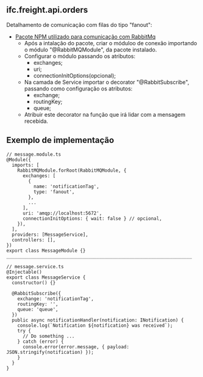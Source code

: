 ## ifc.freight.api.orders

Detalhamento de comunicação com filas do tipo "fanout":

- [Pacote NPM utilizado para comunicação com RabbitMq](https://www.npmjs.com/package/@golevelup/nestjs-rabbitmq)
  - Após a intalação do pacote, criar o móduloo de conexão importando o módulo "@RabbitMQModule", da pacote instalado.
  - Configurar o módulo passando os atributos:
    - exchanges;
    - uri;
    - connectionInitOptions(opcional);
  - Na camada de Service importar o decorator "@RabbitSubscribe", passando como configuração os atributos:
    - exchange;
    - routingKey;
    - queue;
  - Atribuir este decorator na função que irá lidar com a mensagem recebida.

## Exemplo de implementação
```
// message.module.ts
@Module({
  imports: [
    RabbitMQModule.forRoot(RabbitMQModule, {
      exchanges: [
        {
          name: 'notificationTag',
          type: 'fanout',
        },
        ...
      ],
      uri: 'amqp://localhost:5672',
      connectionInitOptions: { wait: false } // opcional,
    }),
  ],
  providers: [MessageService],
  controllers: [],
})
export class MessageModule {}
____________________________________________________________________

// message.service.ts
@Injectable()
export class MessageService {
  constructor() {}

  @RabbitSubscribe({
    exchange: 'notificationTag',
    routingKey: '',
    queue: 'queue',
  })
  public async notificationHandler(notification: INotification) {
    console.log(`Notification ${notification} was received`);
    try {
      // Do something ...
    } catch (error) {
      console.error(error.message, { payload: JSON.stringify(notification) });
    }
  }
}

```
